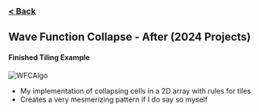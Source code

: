 ### [< Back](https://github.com/Jstaria/TestProjects/tree/main?tab=readme-ov-file#readme)

## Wave Function Collapse - After (2024 Projects)

#### Finished Tiling Example
![WFCAlgo](https://i.imgur.com/F2TGVsV.png)

- My implementation of collapsing cells in a 2D array with rules for tiles
- Creates a very mesmerizing pattern if I do say so myself
